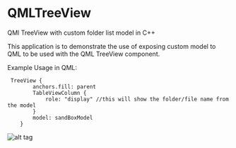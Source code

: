 # QMLTreeView
QMl TreeView with custom folder list model in C++

This application is to demonstrate the use of exposing custom model to QML to be used with the QML TreeView component.

Example Usage in QML:

```
 TreeView {
        anchors.fill: parent
        TableViewColumn {
            role: "display" //this will show the folder/file name from the model
        }
        model: sandBoxModel
    }
 ```


![alt tag](https://cloud.githubusercontent.com/assets/4667704/21970707/1be6c824-dbcf-11e6-9f62-a69aa8fcb369.png)
